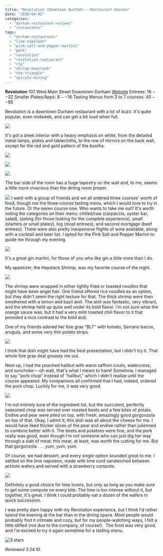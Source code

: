 ```yaml
---
title: "Revolution (Downtown Durham)---Restaurant Review"
date: "2010-04-02"
categories:
  - "durham-restaurant-reviews"
  - "restaurants"
tags:
  - "durham-restaurants"
  - "lime-napoleon"
  - "pink-salt-and-pepper-martini"
  - "pork"
  - "revolution"
  - "revolution-restaurant"
  - "rtp"
  - "shrimp-haystack"
  - "the-triangle"
  - "upscale-dining"
---
```


**Revolution** 107 West Main Street Downtown Durham [Website](http://www.revolutionrestaurant.com/Revolution_Durham/Revolution_Enter.html) Entrees: $16--$32 Smaller Plates/Apps: $8--$16 Tasting Menus from 3 to 7 courses: $40--$95

Revolution is a downtown Durham restaurant with a lot of buzz. It's quite popular, even midweek, and can get a bit loud when full.

![](http://www.thegourmez.com/gourmez/photos/revolution01.JPG)

It's got a sleek interior with a heavy emphasis on white, from the detailed metal lamps, plates and tablecloths, to the row of mirrors on the back wall, except for the red and gold pattern of the booths.

![](http://www.thegourmez.com/gourmez/photos/revolution06.JPG)

![](http://www.thegourmez.com/gourmez/photos/revolution12.JPG)

![](http://www.thegourmez.com/gourmez/photos/revolution16.JPG)

The bar side of the room has a huge tapestry on the wall and, to me, seems a little more vivacious than the dining room proper.

![](http://www.thegourmez.com/gourmez/photos/revolution18.JPG)  I went with a group of friends and we all ordered three courses' worth of food, though not the three-course tasting menu, which I would love to try in the future. Or the seven course one. Who wants to take me out? It's worth noting the categories on their menu: chilled/raw (carpaccio, oyster bar, salad), tasting (for those looking for the complete experience), small (starters or small plates), big (most entrees), and second mortgage (beef entrees). There were also pretty inexpensive flights of wine available, along with a cocktail and beer list. I opted for the Pink Salt and Pepper Martini to guide me through my evening.

![](http://www.thegourmez.com/gourmez/photos/revolution07.JPG)

It's a great gin martini, for those of you who like gin a little more than I do.

My appetizer, the Haystack Shrimp, was my favorite course of the night.

![](http://www.thegourmez.com/gourmez/photos/revolution09.JPG)

The shrimp were wrapped in either lightly fried or toasted noodles that might have been angel hair. One friend offered rice noodles as an option, but they didn't seem the right texture for that. The thick shrimp were then smothered with a lemon and basil aioli. The aioli was fantastic, very vibrant, and the shrimp held up quite well under its bold flavor. I'm not sure what the orange sauce was, but it had a very mild roasted chili flavor to it that provided a nice contrast to the bold aioli.

One of my friends adored her foie gras "BLT" with tomato, Serrano bacon, arugula, and some very thin potato strips.

![](http://www.thegourmez.com/gourmez/photos/revolution10.JPG)

I think that dish might have had the best presentation, but I didn't try it. That whole foie gras deal grosses me out.

Next up, I had the poached halibut with warm saffron coulis, watercress, and sunchoke---oh wait, that's what I meant to have! Somehow, I managed to say "pork chop" instead of "halibut," which I didn't realize until the course appeared. My companions all confirmed that I had, indeed, ordered the pork chop. Luckily for me, it was very good.

![](http://www.thegourmez.com/gourmez/photos/revolution11.JPG)

I'm not entirely sure of the ingredient list, but the succulent, perfectly seasoned chop was served over roasted beets and a few bites of potato. Endive and pear were piled on top, with fresh, amazingly good gorgonzola on top of that. Okay, I admit it; this dish was all about the cheese for me. I would have liked thicker slices of the pear and endive rather than julienned to combine better with it. The beets and potatoes were fine, and the pork really was good, even though I'm not someone who can just dig her way through a slab of meat; this meat, at least, was worth the cutting for me. But that gorgonzola . . . yum, yum, yum.

Of course, we had dessert, and every single option sounded great to me. I settled on the lime napoleon, made with lime curd sandwiched between achiote wafers and served with a strawberry compote.

![](http://www.thegourmez.com/gourmez/photos/revolution13.JPG)

Definitely a good choice for lime lovers, but only as long as you make sure to get some compote on every bite. The lime is too intense without it, but together, it's great. I think I could probably eat a dozen of the wafers in quick succession.

I was pretty darn happy with my Revolution experience, but I think I'd rather spend the evening at the bar than in the dining space. Most people would probably find it intimate and cozy, but for my people-watching ways, I felt a little stifled (not due to the company, of course!).  The food was very good, and I'm excited to try it again sometime for a tasting menu.




<div class="caption">

![3 stars](http://s3.amazonaws.com/thegourmez-wpmedia/2009/02/rating_avocado1.gif "rating_avocado1")</div>


_Reviewed 3.24.10._
